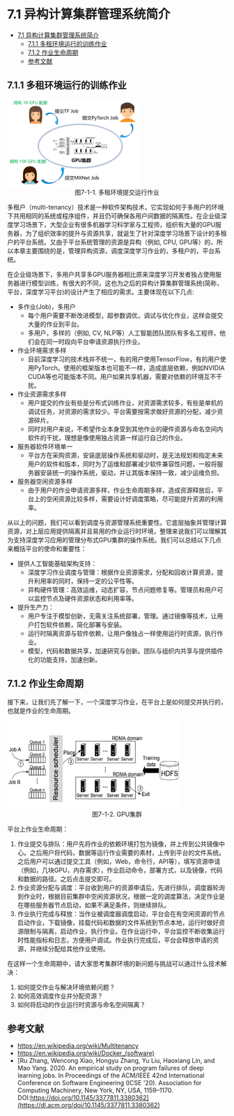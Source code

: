 <!--Copyright © Microsoft Corporation. All rights reserved.
  适用于[License](https://github.com/microsoft/AI-System/blob/main/LICENSE)版权许可-->

# 7.1 异构计算集群管理系统简介

- [7.1 异构计算集群管理系统简介](#71-异构计算集群管理系统简介)
  - [7.1.1 多租环境运行的训练作业](#711-多租环境运行的训练作业)
  - [7.1.2 作业生命周期](#712-作业生命周期)
  - [参考文献](#参考文献)


## 7.1.1 多租环境运行的训练作业


<img src="./img/1/7-1-1-jobsubmission.png" ch="500" width="300" height="200" />
<center>图7-1-1. 多租环境提交运行作业</center>

多租户（multi-tenancy）技术是一种软件架构技术，它实现如何于多用户的环境下共用相同的系统或程序组件，并且仍可确保各用户间数据的隔离性。在企业级深度学习场景下，大型企业有很多机器学习科学家与工程师，组织有大量的GPU服务器，为了组织效率的提升与资源共享，就诞生了针对深度学习场景下设计的多租户的平台系统。又由于平台系统管理的资源是异构（例如, CPU, GPU等）的，所以本章主要围绕的是，管理异构资源，调度深度学习作业的，多租户的，平台系统。

在企业级场景下，多用户共享多GPU服务器相比原来深度学习开发者独占使用服务器进行模型训练，有很大的不同，这也为之后的异构计算集群管理系统(简称，平台，深度学习平台)的设计产生了相应的需求。主要体现在以下几点:

- 多作业(Job)，多用户
  - 每个用户需要不断改进模型，超参数调优，调试与优化作业，这样会提交大量的作业到平台。
  - 多用户，多样的（例如, CV, NLP等）人工智能团队团队有多名工程师，他们会在同一时段向平台申请资源执行作业。
- 作业环境需求多样
  - 目前深度学习的技术栈并不统一，有的用户使用TensorFlow，有的用户使用PyTorch。使用的框架版本也可能不一样，造成底层依赖，例如NVIDIA CUDA等也可能版本不同。用户如果共享机器，需要对依赖的环境互不干扰。
- 作业资源需求多样
  - 用户提交的作业有些是分布式训练作业，对资源需求较多，有些是单机的调试任务，对资源的需求较少。平台需要按需求做好资源的分配，减少资源碎片。
  - 同时对用户来说，不希望作业本身受到其他作业的硬件资源与命名空间内软件的干扰，理想是像使用独占资源一样运行自己的作业。
- 服务器软件环境单一
  - 平台方在采购资源，安装底层操作系统和驱动时，是无法规划和指定未来用户的软件和版本，同时为了运维和部署减少软件兼容性问题，一般将服务器安装统一的操作系统，驱动，并让其版本保持一致，减少运维负担。
- 服务器空闲资源多样
  - 由于用户的作业申请资源多样，作业生命周期多样，造成资源释放后，平台上的空闲资源比较多样，需要设计好调度策略，尽可能提升资源的利用率。

从以上的问题，我们可以看到调度与资源管理系统重要性。它底层抽象并管理计算资源，对上层应用提供隔离并且易用的作业运行时环境，整理来说我们可以理解其为支持深度学习应用的管理分布式GPU集群的操作系统。我们可以总结以下几点来概括平台的使命和重要性：

- 提供人工智能基础架构支持：
  - 深度学习作业调度与管理：根据作业资源需求，分配和回收计算资源，提升利用率的同时，保持一定的公平性等。
  - 异构硬件管理：高效运维，动态扩容，节点问题修复等。管理员和用户可以监控节点及硬件资源状态和利用率等。
- 提升生产力：
  - 用户专注于模型创新，无需关注系统部署，管理。通过镜像等技术，让用户打包软件依赖，简化部署与安装。
  - 运行时隔离资源与软件依赖，让用户像独占一样使用运行时资源，执行作业。
  - 模型，代码和数据共享，加速研究与创新。团队与组织内共享与提供插件化的功能支持，加速创新。


## 7.1.2 作业生命周期


接下来，让我们先了解一下，一个深度学习作业，在平台上是如何提交并执行的，也就是作业的生命周期。

<img src="./img/1/7-1-2-cluster.png" ch="500" width="400" height="200"/>
<center>图7-1-2. GPU集群</center>

平台上作业生命周期：

1. 作业提交与排队：用户先将作业的依赖环境打包为镜像，并上传到公共镜像中心。之后用户将代码，数据等运行作业需要的素材，上传到平台的文件系统。之后用户可以通过提交工具（例如，Web，命令行，API等），填写资源申请（例如，几块GPU，内存需求），作业启动命令，部署方式，以及镜像，代码和数据的路径。之后点击提交即可。
2. 作业资源分配与调度：平台收到用户的资源申请后，先进行排队，调度器轮询到作业时，根据目前集群中空闲资源状况，根据一定的调度算法，决定作业是在哪些服务器节点启动，如果不满足条件，则继续排队。
3. 作业执行完成与释放：当作业被调度器调度启动，平台会在有空闲资源的节点启动作业，下载镜像，挂载代码和数据的文件系统到节点本地，运行时做好资源限制与隔离，启动作业，执行作业。在作业运行中，平台监控不断收集运行时性能指标和日志，方便用户调试。作业执行完成后，平台会释放申请的资源，并继续分配给其他作业使用。

在这样一个生命周期中，请大家思考集群环境的新问题与挑战可以通过什么技术解决：

1. 如何提交作业与解决环境依赖问题？
2. 如何高效调度作业并分配资源？
3. 如何将启动的作业运行时资源与命名空间隔离？ 


## 参考文献

- https://en.wikipedia.org/wiki/Multitenancy
- https://en.wikipedia.org/wiki/Docker_(software)
- [Ru Zhang, Wencong Xiao, Hongyu Zhang, Yu Liu, Haoxiang Lin, and Mao Yang. 2020. An empirical study on program failures of deep learning jobs. In Proceedings of the ACM/IEEE 42nd International Conference on Software Engineering (ICSE '20). Association for Computing Machinery, New York, NY, USA, 1159–1170. DOI:https://doi.org/10.1145/3377811.3380362](https://dl.acm.org/doi/10.1145/3377811.3380362)
